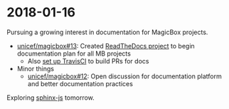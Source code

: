 2018-01-16
==========

Pursuing a growing interest in documentation for MagicBox projects.

* [unicef/magicbox#13](https://github.com/unicef/magicbox/pull/13): Created [ReadTheDocs project](https://magicbox.readthedocs.io/en/latest/) to begin documentation plan for all MB projects
    * Also [set up TravisCI](https://travis-ci.org/unicef/magicbox) to build PRs for docs
* Minor things
    * [unicef/magicbox#12](https://github.com/unicef/magicbox/issues/12): Open discussion for documentation platform and better documentation practices

Exploring [sphinx-js](https://hacks.mozilla.org/2017/07/introducing-sphinx-js-a-better-way-to-document-large-javascript-projects/)
tomorrow.
